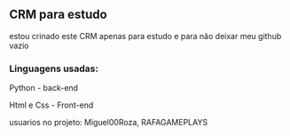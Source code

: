 ## CRM para estudo

<p>estou crinado este CRM apenas para estudo e para não deixar meu github vazio</p>

<h3>Linguagens usadas:</h3>
<p>Python - back-end</p>
<p>Html e Css - Front-end</p>

<p>usuarios no projeto: Miguel00Roza, RAFAGAMEPLAYS</p>
